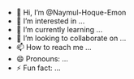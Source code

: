 - 👋 Hi, I’m @Naymul-Hoque-Emon
- 👀 I’m interested in ...
- 🌱 I’m currently learning ...
- 💞️ I’m looking to collaborate on ...
- 📫 How to reach me ...
- 😄 Pronouns: ...
- ⚡ Fun fact: ...

<!---
Naymul-Hoque-Emon/Naymul-Hoque-Emon is a ✨ special ✨ repository because its `README.md` (this file) appears on your GitHub profile.
You can click the Preview link to take a look at your changes.
--->
